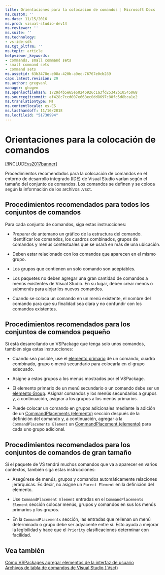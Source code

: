 ```yaml
---
title: Orientaciones para la colocación de comandos | Microsoft Docs
ms.custom: ''
ms.date: 11/15/2016
ms.prod: visual-studio-dev14
ms.reviewer: ''
ms.suite: ''
ms.technology:
- vs-ide-sdk
ms.tgt_pltfrm: ''
ms.topic: article
helpviewer_keywords:
- commands, small command sets
- small command sets
- command sets
ms.assetid: 63b3478e-e08a-420b-a0ec-76767e0cb289
caps.latest.revision: 29
ms.author: gregvanl
manager: ghogen
ms.openlocfilehash: 1729d4b5e65e60246926c1a3fd25342b10545068
ms.sourcegitcommit: af428c7ccd007e668ec0dd8697c88fc5d8bca1e2
ms.translationtype: MT
ms.contentlocale: es-ES
ms.lasthandoff: 11/16/2018
ms.locfileid: "51730994"
---
```

# <a name="command-placement-guidelines"></a>Orientaciones para la colocación de comandos
[!INCLUDE[vs2017banner](../../includes/vs2017banner.md)]

Procedimientos recomendados para la colocación de comandos en el entorno de desarrollo integrado (IDE) de Visual Studio varían según el tamaño del conjunto de comandos. Los comandos se definen y se coloca según la información de los archivos .vsct.  
  
## <a name="best-practices-for-all-command-sets"></a>Procedimientos recomendados para todos los conjuntos de comandos  
 Para cada conjunto de comandos, siga estas instrucciones:  
  
-   Preparar de antemano un gráfico de la estructura del comando. Identificar los comandos, los cuadros combinados, grupos de comandos y menús contextuales que se usará en más de una ubicación.  
  
-   Deben estar relacionado con los comandos que aparecen en el mismo grupo.  
  
-   Los grupos que contienen un solo comando son aceptables.  
  
-   Los paquetes no deben agregar una gran cantidad de comandos a menús existentes de Visual Studio. En su lugar, deben crear menús o submenús para alojar los nuevos comandos.  
  
-   Cuando se coloca un comando en un menú existente, el nombre del comando para que su finalidad sea clara y no confundir con los comandos existentes.  
  
## <a name="best-practices-for-small-command-sets"></a>Procedimientos recomendados para los conjuntos de comandos pequeño  
 Si está desarrollando un VSPackage que tenga solo unos comandos, también siga estas instrucciones:  
  
-   Cuando sea posible, use el [elemento primario](../../extensibility/parent-element.md) de un comando, cuadro combinado, grupo o menú secundario para colocarla en el grupo adecuado.  
  
-   Asigne a estos grupos a los menús mostrados por el VSPackage.  
  
-   El elemento primario de un menú secundario o un comando debe ser un [elemento Group](../../extensibility/group-element.md). Asignar comandos y los menús secundarios a grupos y, a continuación, asignar a los grupos a los menús primarios.  
  
-   Puede colocar un comando en grupos adicionales mediante la adición de un [CommandPlacements (elemento)](../../extensibility/commandplacements-element.md) sección después de la definición del comando y, a continuación, agregar a la `CommandPlacements Element` un [CommandPlacement (elemento)](../../extensibility/commandplacement-element.md) para cada uno grupo adicional.  
  
## <a name="best-practices-for-large-command-sets"></a>Procedimientos recomendados para los conjuntos de comandos de gran tamaño  
 Si el paquete de VS tendrá muchos comandos que va a aparecer en varios contextos, también siga estas instrucciones:  
  
-   Asegúrese de menús, grupos y comandos automáticamente relaciones jerárquicas. Es decir, no asigne un `Parent Element` en la definición del elemento.  
  
-   Use `CommandPlacement Element` entradas en el `CommandPlacements Element` sección colocar menús, grupos y comandos en sus los menús primarios y los grupos.  
  
-   En la `CommandPlacements` sección, las entradas que rellenan un menú determinado o grupo debe ser adyacente entre sí. Esto ayuda a mejorar la legibilidad y hace que el `Priority` clasificaciones determinar con facilidad.  
  
## <a name="see-also"></a>Vea también  
 [Cómo VSPackages agregar elementos de la interfaz de usuario](../../extensibility/internals/how-vspackages-add-user-interface-elements.md)   
 [Archivos de tabla de comandos de Visual Studio (.Vsct)](../../extensibility/internals/visual-studio-command-table-dot-vsct-files.md)

